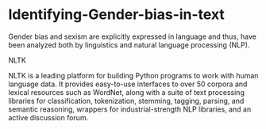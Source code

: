# Identifying-Gender-bias-in-text
 Gender bias and sexism are explicitly expressed in language and thus, have been analyzed both by linguistics and natural language processing (NLP).


NLTK

NLTK is a leading platform for building Python programs to work with human language data. It provides easy-to-use interfaces to over 50 corpora and lexical resources such as WordNet, along with a suite of text processing libraries for classification, tokenization, stemming, tagging, parsing, and semantic reasoning, wrappers for industrial-strength NLP libraries, and an active discussion forum.
